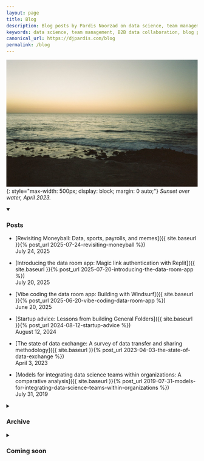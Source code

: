 ```yaml
---
layout: page
title: Blog
description: Blog posts by Pardis Noorzad on data science, team management, and B2B data collaboration.
keywords: data science, team management, B2B data collaboration, blog posts, pardis noorzad, general folders
canonical_url: https://djpardis.com/blog
permalink: /blog
---
```


![Sunset over water](/files/pics/pages/ocean.jpg){: style="max-width: 500px; display: block; margin: 0 auto;"}
*Sunset over water, April 2023.*

<details class="collapsible-section" markdown="1" open>
<summary><h3>Posts</h3></summary>

- [Revisiting Moneyball: Data, sports, payrolls, and memes]({{ site.baseurl }}{% post_url 2025-07-24-revisiting-moneyball %})  
  July 24, 2025

- [Introducing the data room app: Magic link authentication with Replit]({{ site.baseurl }}{% post_url 2025-07-20-introducing-the-data-room-app %})  
  July 20, 2025

- [Vibe coding the data room app: Building with Windsurf]({{ site.baseurl }}{% post_url 2025-06-20-vibe-coding-data-room-app %})  
  June 20, 2025

- [Startup advice: Lessons from building General Folders]({{ site.baseurl }}{% post_url 2024-08-12-startup-advice %})  
  August 12, 2024

- [The state of data exchange: A survey of data transfer and sharing methodology]({{ site.baseurl }}{% post_url 2023-04-03-the-state-of-data-exchange %})  
  April 3, 2023

- [Models for integrating data science teams within organizations: A comparative analysis]({{ site.baseurl }}{% post_url 2019-07-31-models-for-integrating-data-science-teams-within-organizations %})  
  July 31, 2019
</details>

<details class="collapsible-section" markdown="1">
<summary><h3>Archive</h3></summary>

- [Hourly mentions of a word on Twitter]({{ site.baseurl }}{% post_url 2015-05-23-hourly-mentions-of-a-word-on-twitter %})  
  May 23, 2015
</details>

<details class="collapsible-section" markdown="1">
<summary><h3>Coming soon</h3></summary>

- [Building an intelligent contract understanding system: Doing more than data infrastructure at General Folders](/2025/10/09/contract-understanding-system/)  
  October 9, 2025 (draft)

- [Towards automated code refactoring: A semantic code understanding system](/2025/10/09/mcp-code-qna-deep-dive/)  
  October 9, 2025 (draft)

- [Products that scale: One solution does not fit all](/2025/09/21/products-that-scale/)  
  September 21, 2025 (draft)

- [Data science for modern finance teams](/2025/09/21/modern-finance-teams-data-science/)  
  September 21, 2025 (draft)
</details>
